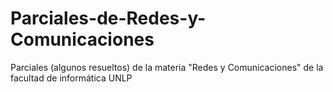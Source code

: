 # Parciales-de-Redes-y-Comunicaciones
Parciales (algunos resueltos) de la materia "Redes y Comunicaciones" de la facultad de informática UNLP
